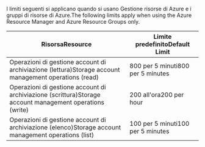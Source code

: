 <span data-ttu-id="99bd3-101">I limiti seguenti si applicano quando si usano Gestione risorse di Azure e i gruppi di risorse di Azure.</span><span class="sxs-lookup"><span data-stu-id="99bd3-101">The following limits apply when using the Azure Resource Manager and Azure Resource Groups only.</span></span>

| <span data-ttu-id="99bd3-102">Risorsa</span><span class="sxs-lookup"><span data-stu-id="99bd3-102">Resource</span></span> | <span data-ttu-id="99bd3-103">Limite predefinito</span><span class="sxs-lookup"><span data-stu-id="99bd3-103">Default Limit</span></span> |
| --- | --- |
| <span data-ttu-id="99bd3-104">Operazioni di gestione account di archiviazione (lettura)</span><span class="sxs-lookup"><span data-stu-id="99bd3-104">Storage account management operations (read)</span></span> |<span data-ttu-id="99bd3-105">800 per 5 minuti</span><span class="sxs-lookup"><span data-stu-id="99bd3-105">800 per 5 minutes</span></span> |
| <span data-ttu-id="99bd3-106">Operazioni di gestione account di archiviazione (scrittura)</span><span class="sxs-lookup"><span data-stu-id="99bd3-106">Storage account management operations (write)</span></span> |<span data-ttu-id="99bd3-107">200 all'ora</span><span class="sxs-lookup"><span data-stu-id="99bd3-107">200 per hour</span></span> |
| <span data-ttu-id="99bd3-108">Operazioni di gestione account di archiviazione (elenco)</span><span class="sxs-lookup"><span data-stu-id="99bd3-108">Storage account management operations (list)</span></span> |<span data-ttu-id="99bd3-109">100 per 5 minuti</span><span class="sxs-lookup"><span data-stu-id="99bd3-109">100 per 5 minutes</span></span> |

